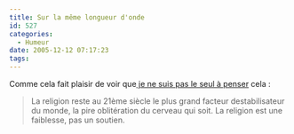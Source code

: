 ```yaml
---
title: Sur la même longueur d'onde
id: 527
categories:
  - Humeur
date: 2005-12-12 07:17:23
tags:
---
```


Comme cela fait plaisir de voir que[ je ne suis pas le seul à penser](http://www.glazman.org/weblog/dotclear/index.php?2005/12/12/1424-en-vrac) cela&nbsp;:
 > La religion reste au 21ème siècle le plus grand facteur destabilisateur du monde, la pire oblitération du cerveau qui soit. La religion est une faiblesse, pas un soutien.